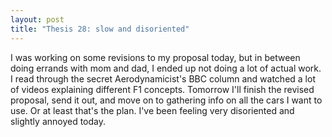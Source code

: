 ```yaml
---
layout: post
title: "Thesis 28: slow and disoriented"
---
```

I was working on some revisions to my proposal today, but in between doing errands with mom and dad, I ended up not doing a lot of actual work. I read through the secret Aerodynamicist's BBC column and watched a lot of videos explaining different F1 concepts. Tomorrow I'll finish the revised proposal, send it out, and move on to gathering info on all the cars I want to use. Or at least that's the plan. I've been feeling very disoriented and slightly annoyed today.